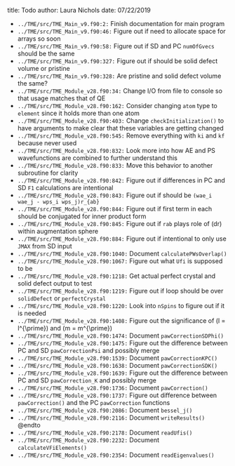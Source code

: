 title: Todo
author: Laura Nichols
date: 07/22/2019

* `../TME/src/TME_Main_v9.f90:2:` Finish documentation for main program
* `../TME/src/TME_Main_v9.f90:46:` Figure out if need to allocate space for arrays so soon
* `../TME/src/TME_Main_v9.f90:58:` Figure out if SD and PC `numOfGvecs` should be the same
* `../TME/src/TME_Main_v9.f90:327:` Figure out if should be solid defect volume or pristine
* `../TME/src/TME_Main_v9.f90:328:` Are pristine and solid defect volume the same?
* `../TME/src/TME_Module_v28.f90:34:` Change I/O from file to console so that usage matches that of QE
* `../TME/src/TME_Module_v28.f90:162:` Consider changing `atom` type to `element` since it holds more than one atom
* `../TME/src/TME_Module_v28.f90:403:` Change `checkInitialization()` to have arguments to make clear that these variables are getting changed
* `../TME/src/TME_Module_v28.f90:545:` Remove everything with `ki` and `kf` because never used
* `../TME/src/TME_Module_v28.f90:832:` Look more into how AE and PS wavefunctions are combined to further understand this
* `../TME/src/TME_Module_v28.f90:833:` Move this behavior to another subroutine for clarity
* `../TME/src/TME_Module_v28.f90:842:` Figure out if differences in PC and SD `F1` calculations are intentional
* `../TME/src/TME_Module_v28.f90:843:` Figure out if should be `(wae_i wae_j - wps_i wps_j)r_{ab}`
* `../TME/src/TME_Module_v28.f90:844:` Figure out if first term in each should be conjugated for inner product form
* `../TME/src/TME_Module_v28.f90:845:` Figure out if `rab` plays role of \(dr\) within augmentation sphere
* `../TME/src/TME_Module_v28.f90:884:` Figure out if intentional to only use `JMAX` from SD input
* `../TME/src/TME_Module_v28.f90:1040:` Document `calculatePWsOverlap()`
* `../TME/src/TME_Module_v28.f90:1067:` Figure out what `Ufi` is supposed to be
* `../TME/src/TME_Module_v28.f90:1218:` Get actual perfect crystal and solid defect output to test
* `../TME/src/TME_Module_v28.f90:1219:` Figure out if loop should be over `solidDefect` or `perfectCrystal`
* `../TME/src/TME_Module_v28.f90:1220:` Look into `nSpins` to figure out if it is needed
* `../TME/src/TME_Module_v28.f90:1408:` Figure out the significance of \(l = l^{\prime}\) and \(m = m^{\prime}\)
* `../TME/src/TME_Module_v28.f90:1474:` Document `pawCorrectionSDPhi()`
* `../TME/src/TME_Module_v28.f90:1475:` Figure out the difference between PC and SD `pawCorrectionPsi` and possibly merge
* `../TME/src/TME_Module_v28.f90:1539:` Document `pawCorrectionKPC()`
* `../TME/src/TME_Module_v28.f90:1638:` Document `pawCorrectionSDK()`
* `../TME/src/TME_Module_v28.f90:1639:` Figure out the difference between PC and SD `pawCorrection_K` and possibly merge
* `../TME/src/TME_Module_v28.f90:1736:` Document `pawCorrection()`
* `../TME/src/TME_Module_v28.f90:1737:` Figure out difference between `pawCorrection()` and the PC `pawCorrection` functions
* `../TME/src/TME_Module_v28.f90:2086:` Document `bessel_j()`
* `../TME/src/TME_Module_v28.f90:2116:` Document `writeResults()` @endto
* `../TME/src/TME_Module_v28.f90:2178:` Document `readUfis()`
* `../TME/src/TME_Module_v28.f90:2232:` Document `calculateVFiElements()`
* `../TME/src/TME_Module_v28.f90:2354:` Document `readEigenvalues()`
